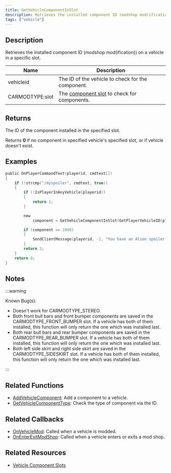 ```yaml
---
title: GetVehicleComponentInSlot
description: Retrieves the installed component ID (modshop mod(ification)) on a vehicle in a specific slot.
tags: ["vehicle"]
---
```


## Description

Retrieves the installed component ID (modshop mod(ification)) on a vehicle in a specific slot.

| Name            | Description                                                                |
| --------------- | -------------------------------------------------------------------------- |
| vehicleid       | The ID of the vehicle to check for the component.                          |
| CARMODTYPE:slot | The [component slot](../resources/Componentslots) to check for components. |

## Returns

The ID of the component installed in the specified slot.

Returns **0** if no component in specified vehicle's specified slot, or if vehicle doesn't exist.

## Examples

```c
public OnPlayerCommandText(playerid, cmdtext[])
{
    if (!strcmp("/myspoiler", cmdtext, true))
    {
        if (!IsPlayerInAnyVehicle(playerid))
        {
            return 1;
        }

        new
            component = GetVehicleComponentInSlot(GetPlayerVehicleID(playerid), CARMODTYPE_SPOILER);

        if (component == 1049)
        {
            SendClientMessage(playerid, -1, "You have an Alien spoiler installed in your Elegy!");
        }
        return 1;
    }
    return 0;
}
```

## Notes

:::warning

Known Bug(s):

- Doesn't work for CARMODTYPE_STEREO.
- Both front bull bars and front bumper components are saved in the CARMODTYPE_FRONT_BUMPER slot. If a vehicle has both of them installed, this function will only return the one which was installed last. 
- Both rear bull bars and rear bumper components are saved in the CARMODTYPE_REAR_BUMPER slot. If a vehicle has both of them installed, this function will only return the one which was installed last.
- Both left side skirt and right side skirt are saved in the CARMODTYPE_SIDESKIRT slot. If a vehicle has both of them installed, this function will only return the one which was installed last.

:::

## Related Functions

- [AddVehicleComponent](AddVehicleComponent): Add a component to a vehicle.
- [GetVehicleComponentType](GetVehicleComponentType): Check the type of component via the ID.

## Related Callbacks

- [OnVehicleMod](../callbacks/OnVehicleMod): Called when a vehicle is modded.
- [OnEnterExitModShop](../callbacks/OnEnterExitModShop): Called when a vehicle enters or exits a mod shop.

## Related Resources

- [Vehicle Component Slots](../resources/Componentslots)
